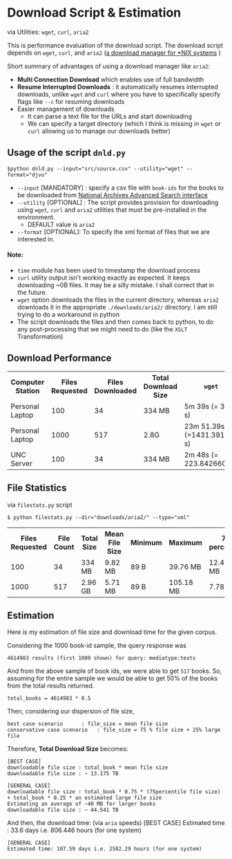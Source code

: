 # Download Script & Estimation
via Utilities: `wget`, `curl`, `aria2`

This is performance evaluation of the download script. The download script depends on `wget`, `curl`, and `aria2` ([a download manager for *NIX systems](http://aria2.sourceforge.net/) )

Short summary of advantages of using a download manager like `aria2`:

- __Multi Connection Download__ which enables use of full bandwidth
- __Resume Interrupted Downloads__ : it automatically resumes interrupted downloads, unlike `wget` and `curl` where you have to specifically specify flags like `--c` for resuming downloads
- Easier management of downloads
    - It can parse a text file for the URLs and start downloading
    - We can specify a target directory (which I think is missing in `wget` or `curl` allowing us to manage our downloads better)

## Usage of the script `dnld.py`
    $python dnld.py --input="src/source.csv" --utility="wget" --format="djvu"

- `--input` [MANDATORY] : specify a csv file with `book-ids` for the books to be downloaded from [National Archives Advanced Search interface](http://archive.org/advancedsearch.php?q=mediatype:texts)
- `--utility` [OPTIONAL] : The script provides provision for downloading using `wget`, `curl` and `aria2` utilities that must be pre-installed in the environment.
    - DEFAULT value is `aria2`
- `--format` [OPTIONAL]: To specify the xml format of files that we are interested in.

#### Note:

- `time` module has been used to timestamp the download process
- `curl` utility output isn't working exactly as expected. It keeps downloading ~0B files. It may be a silly mistake. I shall correct that in the future.
- `wget` option downloads the files in the current directory, whereas `aria2` downloads it in the appropriate `./downloads/aria2/` directory. I am still trying to do a workaround in python
- The script downloads the files and then comes back to python, to do any post-processing that we might need to do (like the `XSLT` Transformation)


## Download Performance

<table>
    <tr>
        <th>Computer Station</th>
        <th>Files Requested</th>
        <th>Files Downloaded</th>
        <th>Total Download Size</th>
        <th><code>wget</code></th>
        <th><code>aria2</code></th>
        <th><code>curl</code></th>
    </tr>
    <tr>
        <td>Personal Laptop</td>
        <td>100</td>
        <td>34</td>
        <td>334 MB</td>
        <td>5m 39s (= 339 s)</td>
        <td>1m 54.02 s (114.02 s)</td>
        <td>-</td>
    </tr>
    <tr>
        <td>Personal Laptop</td>
        <td>1000</td>
        <td>517</td>
        <td>2.8G</td>
        <td>23m 51.39s (=1431.391540 s)</td>
        <td>10m 29s (=617.796431 s)</td>
        <td>-</td>
    </tr>
    <tr>
        <td>UNC Server</td>
        <td>100</td>
        <td>34</td>
        <td>334 MB</td>
        <td>2m 48s (= 223.842660 s)</td>
        <td>-</td>
        <td>-</td>
    </tr>
</table>

## File Statistics
via `filestats.py` script

    $ python filestats.py --dir="downloads/aria2/" --type="xml"


<table>
    <tr>
        <th>Files Requested</th>
        <th>File Count</th>
        <th>Total Size</th>
        <th>Mean File Size</th>
        <th>Minimum</th>
        <th>Maximum</th>
        <th>75 percentile</th>
    </tr>
    <tr>
        <td>100</td>
        <td>34</td>
        <td>334 MB</td>
        <td>9.82 MB </td>
        <td>89 B</td>
        <td>39.76 MB</td>
        <td>12.404 MB</td>
    </tr>
    <tr>
        <td>1000</td>
        <td>517</td>
        <td>2.96 GB</td>
        <td>5.71 MB </td>
        <td>89 B</td>
        <td>105.18 MB</td>
        <td>7.78 MB</td>
    </tr>
</table>

## Estimation
Here is my estimation of file size and download time for the given corpus.

Considering the 1000 book-id sample, the query response was

    4614983 results (first 1000 shown) for query: mediatype:texts

And from the above sample of book ids, we were able to get `517` books. So, assuming for the entire sample we would be able to get 50% of the books from the total results returned.

    total_books = 4614983 * 0.5

Then, considering our dispersion of file size,

    best case scenario      : file_size = mean file size
    conservative case scenario   : file_size = 75 % file size + 25% large file

Therefore, __Total Download Size__ becomes:

    [BEST CASE]
    downloadable file size : total_book * mean file size
    downloadable file size : ~ 13.175 TB

    [GENERAL CASE]
    downloadable file size : total_book * 0.75 * (75percentile file size) + total_book * 0.25 * an estimated large file size
    Estimating an average of ~40 MB for larger books
    downloadable file size : ~ 44.541 TB


And then, the download time: (via `aria` speeds)
    [BEST CASE]
    Estimated time : 33.6 days  i.e. 806.446 hours (for one system)

    [GENERAL CASE]
    Estimated time: 107.59 days i.e. 2582.29 hours (for one system)











